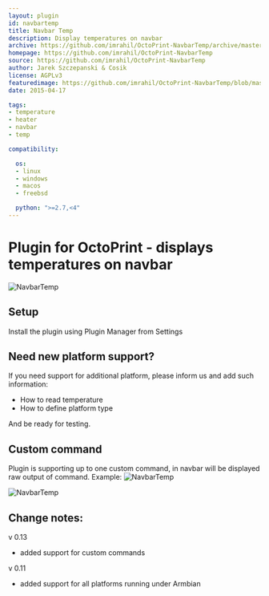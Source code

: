 ```yaml
---
layout: plugin
id: navbartemp
title: Navbar Temp
description: Display temperatures on navbar
archive: https://github.com/imrahil/OctoPrint-NavbarTemp/archive/master.zip
homepage: https://github.com/imrahil/OctoPrint-NavbarTemp
source: https://github.com/imrahil/OctoPrint-NavbarTemp
author: Jarek Szczepanski & Cosik
license: AGPLv3
featuredimage: https://github.com/imrahil/OctoPrint-NavbarTemp/blob/master/images/navbar.png?raw=true
date: 2015-04-17

tags:
- temperature
- heater
- navbar
- temp

compatibility:

  os:
  - linux
  - windows
  - macos
  - freebsd

  python: ">=2.7,<4"
---
```


# Plugin for OctoPrint - displays temperatures on navbar

![NavbarTemp](https://github.com/imrahil/OctoPrint-NavbarTemp/blob/master/images/navbar.png?raw=true) 


## Setup

Install the plugin using Plugin Manager from Settings

## Need new platform support?
If you need support for additional platform, please inform us and add such information:
* How to read temperature
* How to define platform type

And be ready for testing.

## Custom command
Plugin is supporting up to one custom command, in navbar will be displayed raw output 
of command.
Example:
![NavbarTemp](https://github.com/imrahil/OctoPrint-NavbarTemp/blob/master/images/custom_cmd_cfg1.png?raw=true) 

![NavbarTemp](https://github.com/imrahil/OctoPrint-NavbarTemp/blob/master/images/images/custom_cmd_bar1.png?raw=true) 


## Change notes:
v 0.13 
- added support for custom commands  

v 0.11 
- added support for all platforms running under Armbian  

